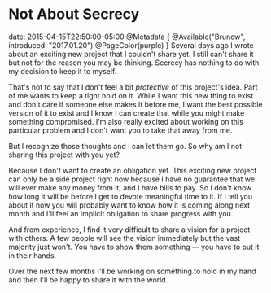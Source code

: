 # Not About Secrecy
date: 2015-04-15T22:50:00-05:00
@Metadata {
  @Available("Brunow", introduced: "2017.01.20")
  @PageColor(purple)
}
Several days ago I wrote about an exciting new project that I couldn't share yet. I still can't share it but not for the reason you may be thinking. Secrecy has nothing to do with my decision to keep it to myself.

That's not to say that I don't feel a bit _protective_ of this project's idea. Part of me wants to keep a tight hold on it. While I want this new thing to exist and don't care if someone else makes it before me, I want the best possible version of it to exist and I know I can create that while you might make something compromised. I'm also really excited about working on this particular problem and I don't want you to take that away from me.

But I recognize those thoughts and I can let them go. So why am I not sharing this project with you yet?

Because I don't want to create an obligation yet. This exciting new project can only be a side project right now because I have no guarantee that we will ever make any money from it, and I have bills to pay. So I don't know how long it will be before I get to devote meaningful time to it. If I tell you about it now you will probably want to know how it is coming along next month and I'll feel an implicit obligation to share progress with you.

And from experience, I find it very difficult to share a vision for a project with others. A few people will see the vision immediately but the vast majority just won't. You have to show them something &mdash; you have to put it in their hands.

Over the next few months I'll be working on something to hold in my hand and then I'll be happy to share it with the world.
